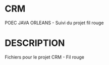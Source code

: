 # CRM
POEC JAVA ORLEANS - Suivi du projet fil rouge

# DESCRIPTION
Fichiers pour le projet CRM - Fil rouge